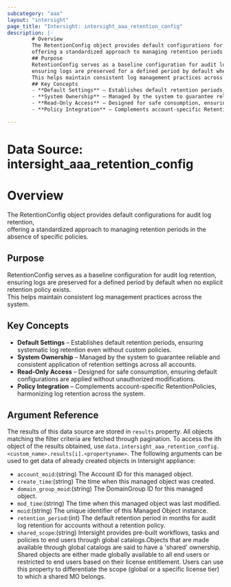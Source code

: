 ```yaml
---
subcategory: "aaa"
layout: "intersight"
page_title: "Intersight: intersight_aaa_retention_config"
description: |-
        # Overview
        The RetentionConfig object provides default configurations for audit log retention,
        offering a standardized approach to managing retention periods in the absence of specific policies.
        ## Purpose
        RetentionConfig serves as a baseline configuration for audit log retention,
        ensuring logs are preserved for a defined period by default when no explicit retention policy exists.
        This helps maintain consistent log management practices across the system.
        ## Key Concepts
        - **Default Settings** – Establishes default retention periods, ensuring systematic log retention even without custom policies.
        - **System Ownership** – Managed by the system to guarantee reliable and consistent application of retention settings across all accounts.
        - **Read-Only Access** – Designed for safe consumption, ensuring default configurations are applied without unauthorized modifications.
        - **Policy Integration** – Complements account-specific RetentionPolicies, harmonizing log retention across the system.

---
```


# Data Source: intersight_aaa_retention_config
# Overview
The RetentionConfig object provides default configurations for audit log retention,  
offering a standardized approach to managing retention periods in the absence of specific policies.
## Purpose
RetentionConfig serves as a baseline configuration for audit log retention,  
ensuring logs are preserved for a defined period by default when no explicit retention policy exists.  
This helps maintain consistent log management practices across the system.
## Key Concepts
- **Default Settings** – Establishes default retention periods, ensuring systematic log retention even without custom policies.
- **System Ownership** – Managed by the system to guarantee reliable and consistent application of retention settings across all accounts.
- **Read-Only Access** – Designed for safe consumption, ensuring default configurations are applied without unauthorized modifications.
- **Policy Integration** – Complements account-specific RetentionPolicies, harmonizing log retention across the system.
## Argument Reference
The results of this data source are stored in `results` property.
All objects matching the filter criteria are fetched through pagination.
To access the ith object of the results obtained, use `data.intersight_aaa_retention_config.<custom_name>.results[i].<propertyname>`.
The following arguments can be used to get data of already created objects in Intersight appliance:
* `account_moid`:(string) The Account ID for this managed object. 
* `create_time`:(string) The time when this managed object was created. 
* `domain_group_moid`:(string) The DomainGroup ID for this managed object. 
* `mod_time`:(string) The time when this managed object was last modified. 
* `moid`:(string) The unique identifier of this Managed Object instance. 
* `retention_period`:(int) The default retention period in months for audit log retention for accounts without a retention policy. 
* `shared_scope`:(string) Intersight provides pre-built workflows, tasks and policies to end users through global catalogs.Objects that are made available through global catalogs are said to have a 'shared' ownership. Shared objects are either made globally available to all end users or restricted to end users based on their license entitlement. Users can use this property to differentiate the scope (global or a specific license tier) to which a shared MO belongs. 
 
